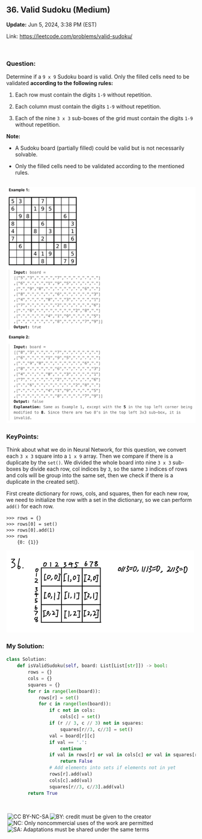## 36. Valid Sudoku (Medium)
**Update:** Jun 5, 2024, 3:38 PM (EST)

Link: https://leetcode.com/problems/valid-sudoku/

<br>

### Question:
Determine if a `9 x 9` Sudoku board is valid. Only the filled cells need to be validated __according to the following rules:__

1. Each row must contain the digits `1-9` without repetition.

2. Each column must contain the digits `1-9` without repetition.

3. Each of the nine `3 x 3` sub-boxes of the grid must contain the digits `1-9` without repetition.

**Note:**

- A Sudoku board (partially filled) could be valid but is not necessarily solvable.

- Only the filled cells need to be validated according to the mentioned rules.

<br>

<img src="../images/36_1.png" alt="drawing" width="850"/>

### KeyPoints: 
Think about what we do in Neural Network, for this question, we convert each `3 x 3` square into a `1 x 9` array. Then we compare if there is a duplicate by the `set()`. We divided the whole board into nine `3 x 3` sub-boxes by divide each row, col indices by `3`, so the same `3` indices of rows and cols will be group into the same set, then we check if there is a duplicate in the created set().

First create dictionary for rows, cols, and squares, then for each new row, we need to initialize the row with a set in the dictionary, so we can perform `add()` for each row.

```
>>> rows = {}
>>> rows[0] = set()
>>> rows[0].add(1)
>>> rows
    {0: {1}}
```

<img src="../images/36_2.png" alt="drawing" width="500"/>

<br>

### My Solution:
```python
class Solution:
    def isValidSudoku(self, board: List[List[str]]) -> bool:
        rows = {}
        cols = {}
        squares = {}
        for r in range(len(board)):
            rows[r] = set()
            for c in range(len(board)):
                if c not in cols:
                    cols[c] = set()
                if (r // 3, c // 3) not in squares:
                    squares[r//3, c//3] = set()
                val = board[r][c]
                if val == '.':
                    continue
                if val in rows[r] or val in cols[c] or val in squares[r//3, c//3]:
                    return False
                # Add elements into sets if elements not in yet
                rows[r].add(val)
                cols[c].add(val)
                squares[r//3, c//3].add(val)
        return True
```

<br>

<img style="height:22px!important;margin-left:3px;vertical-align:text-bottom;" src="https://mirrors.creativecommons.org/presskit/icons/cc.svg?ref=chooser-v1" alt="CC BY-NC-SA" title="CC BY-NC-SA"><img style="height:22px!important;margin-left:3px;vertical-align:text-bottom;" src="https://mirrors.creativecommons.org/presskit/icons/by.svg?ref=chooser-v1" alt="BY: credit must be given to the creator" title="BY: credit must be given to the creator"><img style="height:22px!important;margin-left:3px;vertical-align:text-bottom;" src="https://mirrors.creativecommons.org/presskit/icons/nc.svg?ref=chooser-v1" alt="NC: Only noncommercial uses of the work are permitted" title="NC: Only noncommercial uses of the work are permitted"><img style="height:22px!important;margin-left:3px;vertical-align:text-bottom;" src="https://mirrors.creativecommons.org/presskit/icons/sa.svg?ref=chooser-v1" alt="SA: Adaptations must be shared under the same terms" title="SA: Adaptations must be shared under the same terms">